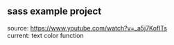 ## sass example project

source: https://www.youtube.com/watch?v=_a5j7KoflTs  
current: text color function
